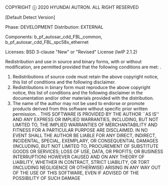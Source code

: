 COPYRIGHT ⓒ 2020 HYUNDAI AUTRON. ALL RIGHT RESERVED

[Default Detect Version]

Phase: DEVELOPMENT
Distribution: EXTERNAL

Components: 
b_pf_autosar_cdd_FBL_common, b_pf_autosar_cdd_FBL_spc58x_ethernet

Licenses: 
BSD 3-clause "New" or "Revised" License
(lwIP 2.1.2)

Redistribution and use in source and binary forms, with or without modification,
 are permitted provided that the following conditions are met:
 .
 1. Redistributions of source code must retain the above copyright notice,
    this list of conditions and the following disclaimer.
 2. Redistributions in binary form must reproduce the above copyright notice,
    this list of conditions and the following disclaimer in the documentation
    and/or other materials provided with the distribution.
 3. The name of the author may not be used to endorse or promote products
    derived from this software without specific prior written permission.
 .
 THIS SOFTWARE IS PROVIDED BY THE AUTHOR ``AS IS'' AND ANY EXPRESS OR IMPLIED
 WARRANTIES, INCLUDING, BUT NOT LIMITED TO, THE IMPLIED WARRANTIES OF
 MERCHANTABILITY AND FITNESS FOR A PARTICULAR PURPOSE ARE DISCLAIMED. IN NO EVENT
 SHALL THE AUTHOR BE LIABLE FOR ANY DIRECT, INDIRECT, INCIDENTAL, SPECIAL,
 EXEMPLARY, OR CONSEQUENTIAL DAMAGES (INCLUDING, BUT NOT LIMITED TO, PROCUREMENT
 OF SUBSTITUTE GOODS OR SERVICES; LOSS OF USE, DATA, OR PROFITS; OR BUSINESS
 INTERRUPTION) HOWEVER CAUSED AND ON ANY THEORY OF LIABILITY, WHETHER IN
 CONTRACT, STRICT LIABILITY, OR TORT (INCLUDING NEGLIGENCE OR OTHERWISE) ARISING
 IN ANY WAY OUT OF THE USE OF THIS SOFTWARE, EVEN IF ADVISED OF THE POSSIBILITY
 OF SUCH DAMAGE

